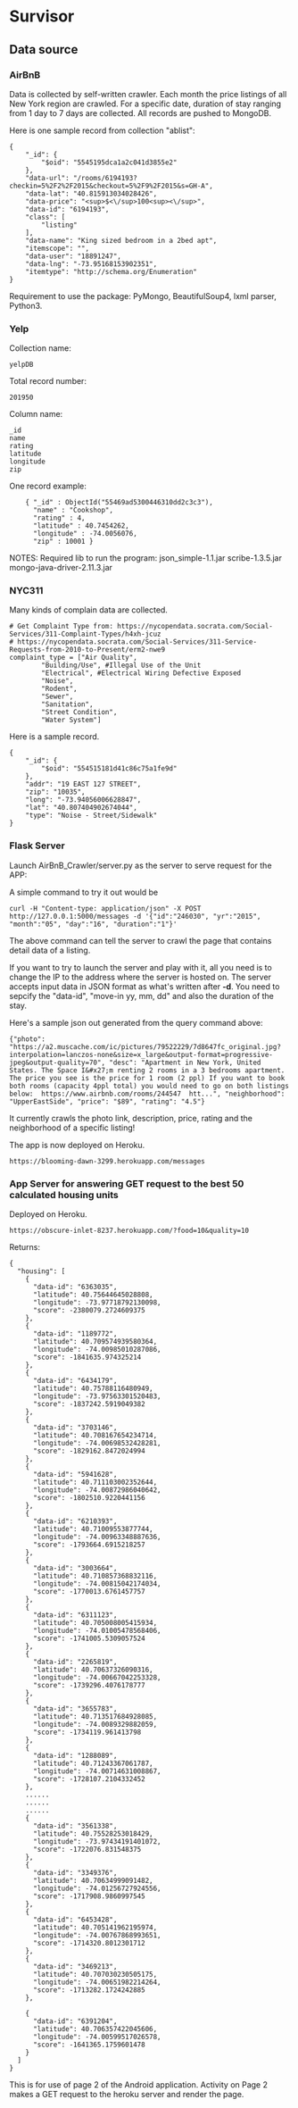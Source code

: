 # Survisor

## Data source

### AirBnB

Data is collected by self-written crawler. Each month the price listings of all New York region are crawled. For a specific date, duration of stay ranging from 1 day to 7 days are collected. All records are pushed to MongoDB. 

Here is one sample record from collection "ablist": 

```
{
    "_id": {
        "$oid": "5545195dca1a2c041d3855e2"
    },
    "data-url": "/rooms/6194193?checkin=5%2F2%2F2015&checkout=5%2F9%2F2015&s=GH-A",
    "data-lat": "40.815913034028426",
    "data-price": "<sup>$<\/sup>100<sup><\/sup>",
    "data-id": "6194193",
    "class": [
        "listing"
    ],
    "data-name": "King sized bedroom in a 2bed apt",
    "itemscope": "",
    "data-user": "18891247",
    "data-lng": "-73.95168153902351",
    "itemtype": "http://schema.org/Enumeration"
}
```

Requirement to use the package: PyMongo, BeautifulSoup4, lxml parser, Python3. 

### Yelp

Collection name:

    yelpDB

Total record number:

    201950

Column name:

    _id
    name
    rating
    latitude
    longitude
    zip

One record example:

```
    { "_id" : ObjectId("55469ad5300446310dd2c3c3"), 
      "name" : "Cookshop", 
      "rating" : 4, 
      "latitude" : 40.7454262, 
      "longitude" : -74.0056076, 
      "zip" : 10001 }
```


NOTES:
Required lib to run the program:
    json_simple-1.1.jar
    scribe-1.3.5.jar
    mongo-java-driver-2.11.3.jar

### NYC311

Many kinds of complain data are collected. 

```
# Get Complaint Type from: https://nycopendata.socrata.com/Social-Services/311-Complaint-Types/h4xh-jcuz
# https://nycopendata.socrata.com/Social-Services/311-Service-Requests-from-2010-to-Present/erm2-nwe9
complaint_type = ["Air Quality",
        "Building/Use", #Illegal Use of the Unit
        "Electrical", #Electrical Wiring Defective Exposed
        "Noise",
        "Rodent",
        "Sewer",
        "Sanitation",
        "Street Condition",
        "Water System"]
```

Here is a sample record. 

```
{
    "_id": {
        "$oid": "554515181d41c86c75a1fe9d"
    },
    "addr": "19 EAST 127 STREET",
    "zip": "10035",
    "long": "-73.94056006628847",
    "lat": "40.807404902674044",
    "type": "Noise - Street/Sidewalk"
}
```

### Flask Server
Launch AirBnB_Crawler/server.py as the server to serve request for the APP:

A simple command to try it out would be 
```
curl -H "Content-type: application/json" -X POST http://127.0.0.1:5000/messages -d '{"id":"246030", "yr":"2015", "month":"05", "day":"16", "duration":"1"}'
```

The above command can tell the server to crawl the page that contains detail data of a listing.

If you want to try to launch the server and play with it, all you need is to change the IP to the address where the server is hosted on. The server accepts input data in JSON format as what's written after  **-d**. You need to sepcify the "data-id", "move-in yy, mm, dd" and also the duration of the stay.

Here's a sample json out generated from the query command above:

```
{"photo": "https://a2.muscache.com/ic/pictures/79522229/7d8647fc_original.jpg?interpolation=lanczos-none&size=x_large&output-format=progressive-jpeg&output-quality=70", "desc": "Apartment in New York, United States. The Space I&#x27;m renting 2 rooms in a 3 bedrooms apartment.  The price you see is the price for 1 room (2 ppl) If you want to book both rooms (capacity 4ppl total) you would need to go on both listings below:  https://www.airbnb.com/rooms/244547  htt...", "neighborhood": "UpperEastSide", "price": "$89", "rating": "4.5"}
```

It currently crawls the photo link, description, price, rating and the neighborhood of a specific listing!

The app is now deployed on Heroku. 

```
https://blooming-dawn-3299.herokuapp.com/messages
```


### App Server for answering GET request to the best 50 calculated housing units
Deployed on Heroku. 

```
https://obscure-inlet-8237.herokuapp.com/?food=10&quality=10
```

Returns: 

```
{
  "housing": [
    {
      "data-id": "6363035",
      "latitude": 40.75644645028808,
      "longitude": -73.97718792130098,
      "score": -2380079.2724609375
    },
    {
      "data-id": "1189772",
      "latitude": 40.709574939580364,
      "longitude": -74.00985010287086,
      "score": -1841635.974325214
    },
    {
      "data-id": "6434179",
      "latitude": 40.75788116480949,
      "longitude": -73.97563301520483,
      "score": -1837242.5919049382
    },
    {
      "data-id": "3703146",
      "latitude": 40.708167654234714,
      "longitude": -74.00698532428281,
      "score": -1829162.8472024994
    },
    {
      "data-id": "5941628",
      "latitude": 40.711103002352644,
      "longitude": -74.00872986040642,
      "score": -1802510.9220441156
    },
    {
      "data-id": "6210393",
      "latitude": 40.71009553877744,
      "longitude": -74.00963348887636,
      "score": -1793664.6915218257
    },
    {
      "data-id": "3003664",
      "latitude": 40.710857368832116,
      "longitude": -74.00815042174034,
      "score": -1770013.6761457757
    },
    {
      "data-id": "6311123",
      "latitude": 40.705008005415934,
      "longitude": -74.01005478568406,
      "score": -1741005.5309057524
    },
    {
      "data-id": "2265819",
      "latitude": 40.70637326090316,
      "longitude": -74.00667042253328,
      "score": -1739296.4076178777
    },
    {
      "data-id": "3655783",
      "latitude": 40.713517684928085,
      "longitude": -74.0089329882059,
      "score": -1734119.961413798
    },
    {
      "data-id": "1288089",
      "latitude": 40.71243367061787,
      "longitude": -74.00714631008867,
      "score": -1728107.2104332452
    },
    ......
    ......
    ......
    {
      "data-id": "3561338",
      "latitude": 40.75528253018429,
      "longitude": -73.97434191401072,
      "score": -1722076.831548375
    },
    {
      "data-id": "3349376",
      "latitude": 40.70634999091482,
      "longitude": -74.01256727924556,
      "score": -1717908.9860997545
    },
    {
      "data-id": "6453428",
      "latitude": 40.705141962195974,
      "longitude": -74.00767868993651,
      "score": -1714320.8012301712
    },
    {
      "data-id": "3469213",
      "latitude": 40.707030230505175,
      "longitude": -74.00651982214264,
      "score": -1713282.1724242885
    },

    {
      "data-id": "6391204",
      "latitude": 40.706357422045606,
      "longitude": -74.00599517026578,
      "score": -1641365.1759601478
    }
  ]
}
```

This is for use of page 2 of the Android application. Activity on Page 2 makes a GET request to the heroku server and render the page. 


